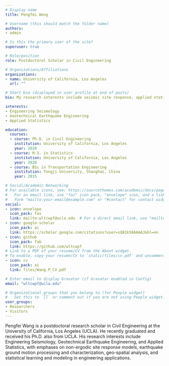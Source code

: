```yaml
---
# Display name
title: Pengfei Wang

# Username (this should match the folder name)
authors:
- admin

# Is this the primary user of the site?
superuser: true

# Role/position
role: Postdoctoral Scholar in Civil Engineering

# Organizations/Affiliations
organizations:
- name: University of California, Los Angeles
  url: ""

# Short bio (displayed in user profile at end of posts)
bio: My research interests include seismic site response, applied statistics, and ground motions processing.

interests:
- Engineering Seismology
- Geotechnical Earthquake Engineering
- Applied Statistics

education:
  courses:
  - course: Ph.D. in Civil Engineering
    institution: University of California, Los Angeles
    year: 2020
  - course: M.S. in Statistics
    institution: University of California, Los Angeles
    year: 2020
  - course: BSc in Transportation Engineering
    institution: Tongji University, Shanghai, China
    year: 2015

# Social/Academic Networking
# For available icons, see: https://sourcethemes.com/academic/docs/page-builder/#icons
#   For an email link, use "fas" icon pack, "envelope" icon, and a link in the
#   form "mailto:your-email@example.com" or "#contact" for contact widget.
social:
- icon: envelope
  icon_pack: fas
  link: mailto:wltcwpf@ucla.edu  # For a direct email link, use "mailto:test@example.org".
- icon: google-scholar
  icon_pack: ai
  link: https://scholar.google.com/citations?user=sQ81k58AAAAJ&hl=en
- icon: github
  icon_pack: fab
  link: https://github.com/wltcwpf
# Link to a PDF of your resume/CV from the About widget.
# To enable, copy your resume/CV to `static/files/cv.pdf` and uncomment the lines below.
- icon: cv
  icon_pack: ai
  link: files/Wang.P_CV.pdf

# Enter email to display Gravatar (if Gravatar enabled in Config)
email: "wltcwpf@ucla.edu"

# Organizational groups that you belong to (for People widget)
#   Set this to `[]` or comment out if you are not using People widget.
user_groups:
- Researchers
- Visitors
---
```


Pengfei Wang is a postdoctoral research scholar in Civil Engineering at the University of California, Los Angeles (UCLA). He recently graduated and received his Ph.D. also from UCLA. His research interests include Engineering Seismology, Geotechnical Earthquake Engineering, and Applied Statistics, with emphases on non-ergodic site response models, earthquake ground motion processing and characterization, geo-spatial analysis, and statistical learning and modeling in engineering applications. 

